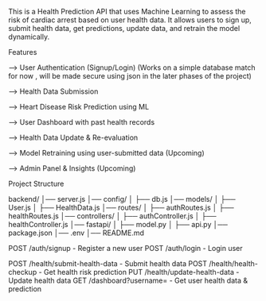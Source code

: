 This is a Health Prediction API that uses Machine Learning to assess the risk of cardiac arrest based on user health data. It allows users to sign up, submit health data, get predictions, update data, and retrain the model dynamically.


Features

--> User Authentication (Signup/Login) (Works on a simple database match for now , will be made secure using json in the later phases of the project)

--> Health Data Submission

--> Heart Disease Risk Prediction using ML

--> User Dashboard with past health records

--> Health Data Update & Re-evaluation

--> Model Retraining using user-submitted data (Upcoming)

--> Admin Panel & Insights (Upcoming)


Project Structure

backend/
│── server.js
│── config/
│   ├── db.js
│── models/
│   ├── User.js
│   ├── HealthData.js
│── routes/
│   ├── authRoutes.js
│   ├── healthRoutes.js
│── controllers/
│   ├── authController.js
│   ├── healthController.js
│── fastapi/
│   ├── model.py
│   ├── api.py
│── package.json
│── .env
│── README.md




POST   /auth/signup         - Register a new user
POST   /auth/login          - Login user

POST   /health/submit-health-data       - Submit health data
POST   /health/health-checkup			      - Get health risk prediction
PUT    /health/update-health-data	      - Update health data
GET    /dashboard?username=							- Get user health data & prediction






